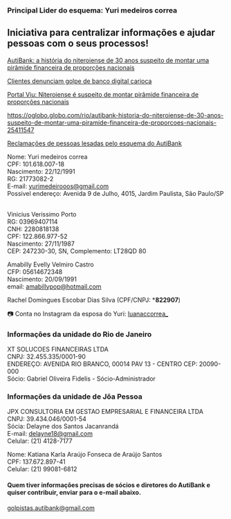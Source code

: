 ### Principal Lider do esquema: Yuri medeiros correa

## Iniciativa para centralizar informações e ajudar pessoas com o seus processos!

[AutiBank: a história do niteroiense de 30 anos suspeito de montar uma pirâmide financeira de proporções nacionais](https://extra.globo.com/casos-de-policia/autibank-historia-do-niteroiense-de-30-anos-suspeito-de-montar-uma-piramide-financeira-de-proporcoes-nacionais-25412626.html)

[Clientes denunciam golpe de banco digital carioca](https://recordtv.r7.com/domingo-espetacular/videos/clientes-denunciam-golpe-de-banco-digital-carioca-28022022)

[Portal Viu: Niteroiense é suspeito de montar pirâmide financeira de proporções nacionais](https://www.portalviu.com.br/brasil/niteroiense-de-30-anos-suspeito-de-montar-piramide-financeira-de-proporcoes-nacionais)

https://oglobo.globo.com/rio/autibank-historia-do-niteroiense-de-30-anos-suspeito-de-montar-uma-piramide-financeira-de-proporcoes-nacionais-25411547

[Reclamações de pessoas lesadas pelo esquema do AutiBank](https://www.reclameaqui.com.br/empresa/autibank/)<br />

Nome: Yuri medeiros correa<br />
CPF: 101.618.007-18<br />
Nascimento: 22/12/1991<br />
RG: 21773082-2<br />
E-mail: yurimedeirooos@gmail.com<br />
Possivel endereço: Avenida 9 de Julho, 4015, Jardim Paulista, São Paulo/SP<br /><br />

Vinicius Verissimo Porto <br />
RG: 03969407114 <br />
CNH: 2280818138 <br />
CPF: 122.866.977-52 <br />
Nascimento: 27/11/1987 <br />
CEP: 247230-30, SN, Complemento: LT28QD 80 <br />

Amabilly Evelly Velmiro Castro <br />
CFP: 05614672348 <br />
Nascimento: 20/09/1991 <br />
email: amabillypop@hotmail.com <br />

Rachel Domingues Escobar Dias Silva (CPF/CNPJ: ***822907**) <br />

📷 Conta no Instagram da esposa do Yuri: [luanaccorrea_](https://www.instagram.com/luanaccorrea_)

### Informações da unidade do Rio de Janeiro

XT SOLUCOES FINANCEIRAS LTDA<br />
CNPJ: 32.455.335/0001-90<br />
ENDEREÇO: AVENIDA RIO BRANCO, 00014 PAV 13 - CENTRO CEP: 20090-000<br />
Sócio: Gabriel Oliveira Fidelis - Sócio-Administrador<br />

### Informações da unidade de Jõa Pessoa

JPX CONSULTORIA EM GESTAO EMPRESARIAL E FINANCEIRA LTDA<br />
CNPJ: 39.434.046/0001-54<br />
Sócia: Delayne dos Santos Jacanrandá<br />
E-mail: delayne18@gmail.com<br />
Celular: (21) 4128-7177<br />

Nome:  Katiana Karla Araújo Fonseca de Araújo Santos<br />
CPF: 137.672.897-41<br />
Celular: (21) 99081-6812<br />


#### Quem tiver informações precisas de sócios e diretores do AutiBank e quiser contribuir, enviar para o e-mail abaixo.

golpistas.autibank@gmail.com
